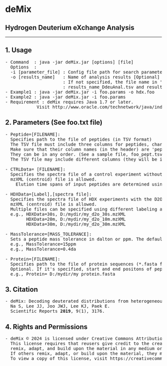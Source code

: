 # deMix
## Hydrogen Deuterium eXchange Analysis 

<hr>


## 1. Usage
<pre>
- Command  : java -jar deMix.jar [options] [file]
  Options  :
  -i [parameter_file] : Config file path for search parameters [Required]
  -o [results_name]   : Name of analysis results [Optional]
                      : If not specified, the file name in 'Peptide=' parameter is used as the results_name.
                      : results_name_DdeuAnal.tsv and results_name_HDXProfile.tsv are generated.
- Example1 : java -jar deMix.jar -i foo.params -o hdx.foo
- Example2 : java -jar deMix.jar -i foo.params
- Requirement : deMix requires Java 1.7 or later. 
	        Visit http://www.oracle.com/technetwork/java/index.html 
</pre>
## 2. Parameters (See foo.txt file)
<pre>
- Peptide=[FILENAME]: 
  Specifies path to the file of peptides (in TSV format)
  The TSV file must include three columns for peptides, charge states, mz values.  
  Make sure that their column names (in the header) are 'peptide', 'charge', 'mz'. 
  They can be in any order. (See a sample file, foo_pept.tsv in the testdata directory, from https://prix.hanyang.ac.kr/download/deMixTestSample.zip)
  The TSV file may include different columns (they will be ignored).

- CTRLData= [FILENAME]: 
  Specifies the spectra file of a control experiment without HDX
  mzXML (centroid) file is allowed. 
	Elution time spans of input peptides are determined using this file.

- HDXData=[Label],[spectra file]: 
  Specifies the spectra file of HDX experiments with the D2O labeling
  mzXML (centroid) file is allowed. 
  Multiple files can be specified using different labeling as below.
  e.g., HDXData=30s, D:/mydir/my_d2o_30s.mzXML
        HDXData=20m, D:/mydir/my_d2o_10m.mzXML
        HDXData=30m, D:/mydir/my_d2o_30m.mzXML

- MassTolerance=[MASS_TOLERANCE]: 
  Sets a peptide mass tolerance in dalton or ppm. The default value is 10ppm.
  e.g., MassTolerance=15ppm
  e.g., MassTolerance=0.4da

- Protein=[FILENAME]: 
  Specifies path to the file of protein sequences (*.fasta format)
  Optional. If it's specified, start and end positons of peptides will be reported.
  e.g., Protein= D:/mydir/my_protein.fasta
</pre>
## 3. Citation
<pre>
- deMix: Decoding deuterated distributions from heterogeneous protein states via HDX-MS.
  Na S, Lee JJ, Joo JWJ, Lee KJ, Paek E. 
  Scientific Reports <b>2019</b>, 9(1), 3176.
</pre>
## 4. Rights and Permissions
<pre>
- deMix © 2024 is licensed under Creative Commons Attribution-ShareAlike 4.0 International.
  This license requires that reusers give credit to the creator. It allows reusers to distribute, 
  remix, adapt, and build upon the material in any medium or format, even for commercial purposes. 
  If others remix, adapt, or build upon the material, they must license the modified material under identical terms.
  To view a copy of this license, visit https://creativecommons.org/licenses/by-sa/4.0/
</pre>

